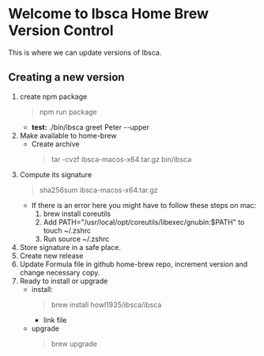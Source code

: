 # Welcome to Ibsca Home Brew Version Control

This is where we can update versions of Ibsca.

## Creating a new version

1.  create npm package
    > npm run package
    - **test:** ./bin/ibsca greet Peter --upper
2.  Make available to home-brew
    - Create archive
      > tar -cvzf ibsca-macos-x64.tar.gz bin/ibsca
3.  Compute its signature
    > sha256sum ibsca-macos-x64.tar.gz
    - If there is an error here you might have to follow these steps on mac:
      1. brew install coreutils
      2. Add PATH="/usr/local/opt/coreutils/libexec/gnubin:$PATH" to touch ~/.zshrc
      3. Run source ~/.zshrc
4.  Store signature in a safe place.
5.  Create new release
6.  Update Formula file in github home-brew repo, increment version and change necessary copy.
7.  Ready to install or upgrade
    - install:
      > brew install howl1935/ibsca/ibsca
      - link file
    - upgrade
      > brew upgrade
